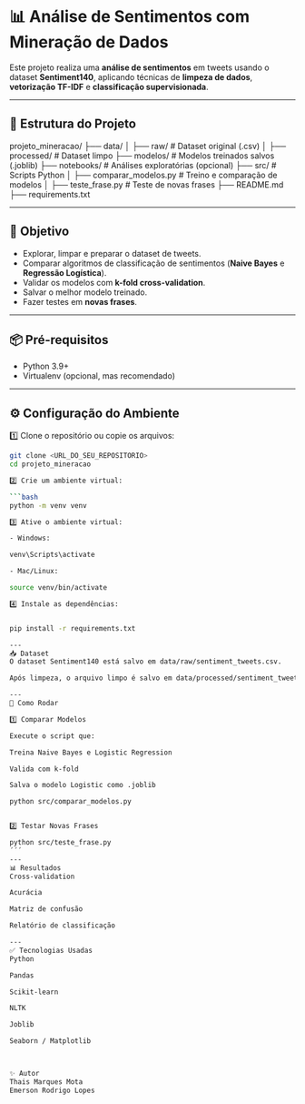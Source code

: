 # 📊 Análise de Sentimentos com Mineração de Dados

Este projeto realiza uma **análise de sentimentos** em tweets usando o dataset **Sentiment140**, aplicando técnicas de **limpeza de dados**, **vetorização TF-IDF** e **classificação supervisionada**.

---

## 📁 Estrutura do Projeto

projeto_mineracao/
├── data/
│ ├── raw/ # Dataset original (.csv)
│ ├── processed/ # Dataset limpo
├── modelos/ # Modelos treinados salvos (.joblib)
├── notebooks/ # Análises exploratórias (opcional)
├── src/ # Scripts Python
│ ├── comparar_modelos.py # Treino e comparação de modelos
│ ├── teste_frase.py # Teste de novas frases
├── README.md
├── requirements.txt


---

## 📌 Objetivo

- Explorar, limpar e preparar o dataset de tweets.
- Comparar algoritmos de classificação de sentimentos (**Naive Bayes** e **Regressão Logística**).
- Validar os modelos com **k-fold cross-validation**.
- Salvar o melhor modelo treinado.
- Fazer testes em **novas frases**.

---

## 📦 Pré-requisitos

- Python 3.9+  
- Virtualenv (opcional, mas recomendado)

---

## ⚙️ Configuração do Ambiente

1️⃣ Clone o repositório ou copie os arquivos:

```bash
git clone <URL_DO_SEU_REPOSITORIO>
cd projeto_mineracao

2️⃣ Crie um ambiente virtual:

```bash
python -m venv venv

3️⃣ Ative o ambiente virtual:

- Windows:

venv\Scripts\activate

- Mac/Linux:

source venv/bin/activate

4️⃣ Instale as dependências:


pip install -r requirements.txt

---
📥 Dataset
O dataset Sentiment140 está salvo em data/raw/sentiment_tweets.csv.

Após limpeza, o arquivo limpo é salvo em data/processed/sentiment_tweets_clean.csv.

---
🚀 Como Rodar

1️⃣ Comparar Modelos

Execute o script que:

Treina Naive Bayes e Logistic Regression

Valida com k-fold

Salva o modelo Logistic como .joblib

python src/comparar_modelos.py


2️⃣ Testar Novas Frases

python src/teste_frase.py
´´´
---
📊 Resultados
Cross-validation

Acurácia

Matriz de confusão

Relatório de classificação

---
✅ Tecnologias Usadas
Python

Pandas

Scikit-learn

NLTK

Joblib

Seaborn / Matplotlib



✨ Autor
Thais Marques Mota
Emerson Rodrigo Lopes


